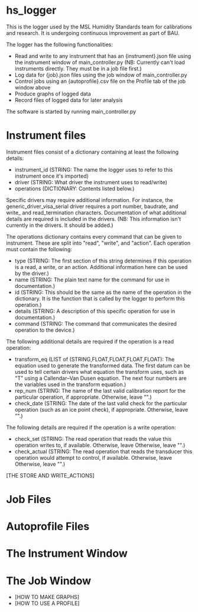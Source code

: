 # hs_logger

This is the logger used by the MSL Humidity Standards team for calibrations and research. It is undergoing continuous improvement as part of BAU.

The logger has the following functionalities:
* Read and write to any instrument that has an {instrument}.json file using the instrument window of main_controller.py (NB: Currently can't load instruments directly. They must be in a job file first.)
* Log data for {job}.json files using the job window of main_controller.py
* Control jobs using an {autoprofile}.csv file on the Profile tab of the job window above
* Produce graphs of logged data
* Record files of logged data for later analysis

The software is started by running main_controller.py

# Instrument files

Instrument files consist of a dictionary containing at least the following details:
* instrument_id (STRING: The name the logger uses to refer to this instrument once it's imported)
* driver (STRING: What driver the instrument uses to read/write)
* operations  (DICTIONARY: Contents listed below.)

Specific drivers may require additional information. For instance, the generic_driver_visa_serial driver requires a port number, baudrate, and write_ and read_termination characters. Documentation of what additional details are required is included in the drivers. (NB: This information isn't currently in the drivers. It should be added.)

The operations dictionary contains every command that can be given to instrument. These are split into "read", "write", and "action". Each operation must contain the following:
* type (STRING: The first section of this string determines if this operation is a read, a write, or an action. Additional information here can be used by the driver.)
* name (STRING: The plain text name for the command for use in documentation.)
* id (STRING: This should be the same as the name of the operation in the dictionary. It is the function that is called by the logger to perform this operation.)
* details (STRING: A description of this specific operation for use in documentation.)
* command (STRING: The command that communicates the desired operation to the device.)

The following additional details are required if the operation is a read operation:
* transform_eq (LIST of (STRING,FLOAT,FLOAT,FLOAT,FLOAT): The equation used to generate the transformed data. The first datum can be used to tell certain drivers what equation the transform uses, such as "T" using a Callendar–Van Dusen equation. The next four numbers are the variables used in the transform equation.)
* rep_num (STRING: The name of the last valid calibration report for the particular operation, if appropriate. Otherwise, leave "".)
* check_date (STRING: The date of the last valid check for the particular operation (such as an ice point check), if appropriate. Otherwise, leave "".)

The following details are required if the operation is a write operation:
* check_set (STRING: The read operation that reads the value this operation writes to, if available. Otherwise, leave Otherwise, leave "".)
* check_actual (STRING: The read operation that reads the transducer this operation would attempt to control, if available. Otherwise, leave Otherwise, leave "".)

[THE STORE AND WRITE_ACTIONS]

# Job Files

# Autoprofile Files

# The Instrument Window

# The Job Window
* [HOW TO MAKE GRAPHS]
* [HOW TO USE A PROFILE]